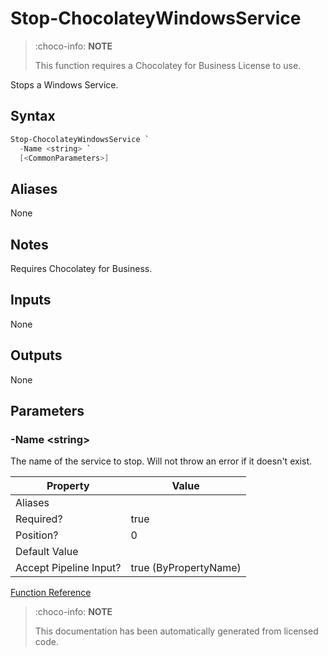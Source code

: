 ﻿---
Order: 336
xref: stop-chocolateywindowsservice
Title: Stop-ChocolateyWindowsService
Description: Information on Stop-ChocolateyWindowsService function
RedirectFrom: docs/helpers-stop-chocolatey-windows-service
---

# Stop-ChocolateyWindowsService

> :choco-info: **NOTE**
> 
> This function requires a Chocolatey for Business License to use.

Stops a Windows Service.


## Syntax

~~~powershell
Stop-ChocolateyWindowsService `
  -Name <string> `
  [<CommonParameters>]
~~~



## Aliases

None

## Notes
Requires Chocolatey for Business.

## Inputs

None

## Outputs

None

## Parameters

###  -Name &lt;string&gt;
The name of the service to stop. Will not throw an error if it doesn't exist.


Property               | Value
---------------------- | ---------------------
Aliases                |
Required?              | true
Position?              | 0
Default Value          |
Accept Pipeline Input? | true (ByPropertyName)




[Function Reference](xref:powershell-reference)

> :choco-info: **NOTE**
> 
> This documentation has been automatically generated from licensed code.
